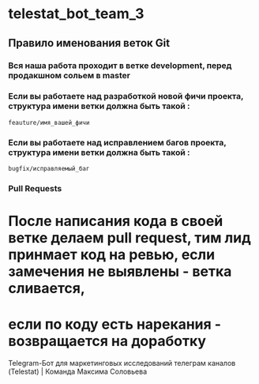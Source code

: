 # telestat_bot_team_3

## Правило именования веток Git
### Вся наша работа проходит в ветке development, перед продакшном сольем в master

### Если вы работаете над разработкой новой фичи проекта, структура имени ветки должна быть такой :
```
feauture/имя_вашей_фичи
```

### Если вы работаете над исправлением багов проекта, структура имени ветки должна быть такой :
```
bugfix/исправляемый_баг
```

### Pull Requests
# После написания кода в своей ветке делаем pull request, тим лид принмает код на ревью, если замечения не выявлены - ветка сливается,
# если по коду есть нарекания - возвращается на доработку 

Telegram-Бот для маркетинговых исследований телеграм каналов (Telestat) | Команда Максима Соловьева
